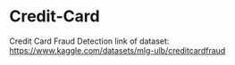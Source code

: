 # Credit-Card
Credit Card Fraud Detection
link of dataset:
https://www.kaggle.com/datasets/mlg-ulb/creditcardfraud
